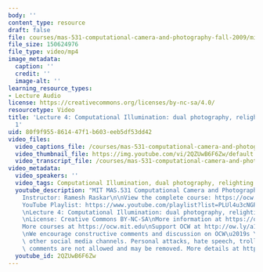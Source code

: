 ```yaml
---
body: ''
content_type: resource
draft: false
file: courses/mas-531-computational-camera-and-photography-fall-2009/mitmas_531f09_lec04_1_360p_16_9.mp4
file_size: 150624976
file_type: video/mp4
image_metadata:
  caption: ''
  credit: ''
  image-alt: ''
learning_resource_types:
- Lecture Audio
license: https://creativecommons.org/licenses/by-nc-sa/4.0/
resourcetype: Video
title: 'Lecture 4: Computational Illumination: dual photography, relighting - Part
  1'
uid: 80f9f955-8614-47f1-b603-eeb5df53dd42
video_files:
  video_captions_file: /courses/mas-531-computational-camera-and-photography-fall-2009/10PQatP43TnVRP-klnjbddsYUkpMjIa0a_transcript.webvtt
  video_thumbnail_file: https://img.youtube.com/vi/2QZUwB6F6Zw/default.jpg
  video_transcript_file: /courses/mas-531-computational-camera-and-photography-fall-2009/10PQatP43TnVRP-klnjbddsYUkpMjIa0a_transcript.pdf
video_metadata:
  video_speakers: ''
  video_tags: Computational Illumination, dual photography, relighting
  youtube_description: "MIT MAS.531 Computational Camera and Photography, Fall 2009\n\
    Instructor: Ramesh Raskar\n\nView the complete course: https://ocw.mit.edu/courses/mas-531-computational-camera-and-photography-fall-2009/\n\
    YouTube Playlist: https://www.youtube.com/playlist?list=PLUl4u3cNGP61pwA6paIRZ30q1sjLE8b6c\n\
    \nLecture 4: Computational Illumination: dual photography, relighting - Part 1\n\
    \nLicense: Creative Commons BY-NC-SA\nMore information at https://ocw.mit.edu/terms\n\
    More courses at https://ocw.mit.edu\nSupport OCW at http://ow.ly/a1If50zVRlQ\n\
    \nWe encourage constructive comments and discussion on OCW\u2019s YouTube and\
    \ other social media channels. Personal attacks, hate speech, trolling, and inappropriate\
    \ comments are not allowed and may be removed. More details at https://ocw.mit.edu/comments."
  youtube_id: 2QZUwB6F6Zw
---
```

